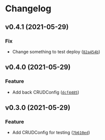 # Changelog

<!--next-version-placeholder-->

## v0.4.1 (2021-05-29)
### Fix
* Change something to test deploy ([`82a454b`](https://github.com/ggabriel96/alchemista/commit/82a454b975c9c4f5af57b72afd372b765136b3ed))

## v0.4.0 (2021-05-29)
### Feature
* Add back CRUDConfig ([`dcf4485`](https://github.com/ggabriel96/alchemista/commit/dcf4485e8b390b86075a1a1d3a53b96dea9218fb))

## v0.3.0 (2021-05-29)
### Feature
* Add CRUDConfig for testing ([`7b610ed`](https://github.com/ggabriel96/alchemista/commit/7b610ed49e64835d7a831727ff3e62d002980bbf))
